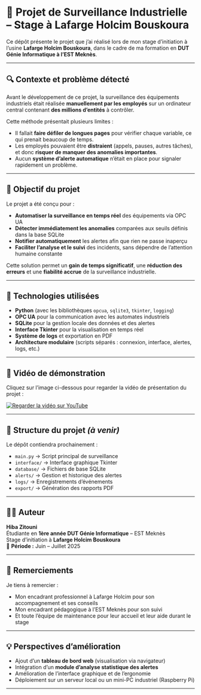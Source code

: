 # 🚀 Projet de Surveillance Industrielle – Stage à Lafarge Holcim Bouskoura

Ce dépôt présente le projet que j’ai réalisé lors de mon stage d’initiation à l’usine **Lafarge Holcim Bouskoura**, dans le cadre de ma formation en **DUT Génie Informatique à l’EST Meknès**.

---

## 🔍 Contexte et problème détecté

Avant le développement de ce projet, la surveillance des équipements industriels était réalisée **manuellement par les employés** sur un ordinateur central contenant **des millions d’entités** à contrôler.  

Cette méthode présentait plusieurs limites :  
- Il fallait **faire défiler de longues pages** pour vérifier chaque variable, ce qui prenait beaucoup de temps.  
- Les employés pouvaient être **distraient** (appels, pauses, autres tâches), et donc **risquer de manquer des anomalies importantes**.  
- Aucun **système d’alerte automatique** n’était en place pour signaler rapidement un problème.  

---

## 🎯 Objectif du projet

Le projet a été conçu pour :  
- **Automatiser la surveillance en temps réel** des équipements via OPC UA  
- **Détecter immédiatement les anomalies** comparées aux seuils définis dans la base SQLite  
- **Notifier automatiquement** les alertes afin que rien ne passe inaperçu  
- **Faciliter l’analyse et le suivi** des incidents, sans dépendre de l’attention humaine constante  

Cette solution permet un **gain de temps significatif**, une **réduction des erreurs** et une **fiabilité accrue** de la surveillance industrielle.

---

## 🧠 Technologies utilisées

- **Python** (avec les bibliothèques `opcua`, `sqlite3`, `tkinter`, `logging`)  
- **OPC UA** pour la communication avec les automates industriels  
- **SQLite** pour la gestion locale des données et des alertes  
- **Interface Tkinter** pour la visualisation en temps réel  
- **Système de logs** et exportation en PDF  
- **Architecture modulaire** (scripts séparés : connexion, interface, alertes, logs, etc.)

---

## 🎥 Vidéo de démonstration

Cliquez sur l’image ci-dessous pour regarder la vidéo de présentation du projet :  

[![Regarder la vidéo sur YouTube](https://img.youtube.com/vi/dnU4mzOTyX0/0.jpg)](https://youtu.be/dnU4mzOTyX0)

---

## 📂 Structure du projet *(à venir)*

Le dépôt contiendra prochainement :  
- `main.py` → Script principal de surveillance  
- `interface/` → Interface graphique Tkinter  
- `database/` → Fichiers de base SQLite  
- `alerts/` → Gestion et historique des alertes  
- `logs/` → Enregistrements d’événements  
- `export/` → Génération des rapports PDF  

---

## 👩‍💻 Auteur

**Hiba Zitouni**  
Étudiante en **1ère année DUT Génie Informatique** – EST Meknès  
Stage d’initiation à **Lafarge Holcim Bouskoura**  
📅 **Période :** Juin – Juillet 2025  

---

## 🏅 Remerciements

Je tiens à remercier :  
- Mon encadrant professionnel à Lafarge Holcim pour son accompagnement et ses conseils  
- Mon encadrant pédagogique à l’EST Meknès pour son suivi  
- Et toute l’équipe de maintenance pour leur accueil et leur aide durant le stage

---

## 💡 Perspectives d’amélioration

- Ajout d’un **tableau de bord web** (visualisation via navigateur)  
- Intégration d’un **module d’analyse statistique des alertes**  
- Amélioration de l’interface graphique et de l’ergonomie  
- Déploiement sur un serveur local ou un mini-PC industriel (Raspberry Pi)

---

